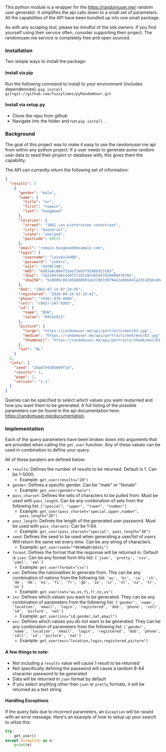 This python module is a wrapper for the https://randomuser.me/ random user generator. It simplifies the api calls down to a small set of parameters. All the capabilities of the API have been bundled up into one small package.

As with any scraping tool, please be mindful of the site owners. If you find yourself using their service often, consider supporting their project. The randomuser.me service is completely free and open sourced.

### Installation
Two simple ways to install the package:

#### Install via pip
Run the following command to install to your environment (includes dependencies):
`pip install git+git://github.com/fuzzylimes/pyRandomUser.git`

#### Install via setup.py
* Clone the repo from github
* Navigate into the folder and run `pip install .`

### Background
The goal of this project was to make it easy to use the randomuser.me api from within any python project. If a user needs to generate some random user data to seed their project or database with, this gives them the capability.

The API can currently return the following set of information:
```json
{
  "results": [
    {
      "gender": "male",
      "name": {
        "title": "mr",
        "first": "romain",
        "last": "hoogmoed"
      },
      "location": {
        "street": "1861 jan pieterszoon coenstraat",
        "city": "maasdriel",
        "state": "zeeland",
        "postcode": 69217
      },
      "email": "romain.hoogmoed@example.com",
      "login": {
        "username": "lazyduck408",
        "password": "jokers",
        "salt": "UGtRFz4N",
        "md5": "6d83a8c084731ee73eb5f9398b923183",
        "sha1": "cb21097d8c430f2716538e365447910d90476f6e",
        "sha256": "5a9b09c86195b8d8b01ee219d7d9794e2abb6641a2351850c49c309f1fc204a0"
      },
      "dob": "1983-07-14 07:29:45",
      "registered": "2010-09-24 02:10:42",
      "phone": "(656)-976-4980",
      "cell": "(065)-247-9303",
      "id": {
        "name": "BSN",
        "value": "04242023"
      },
      "picture": {
        "large": "https://randomuser.me/api/portraits/men/83.jpg",
        "medium": "https://randomuser.me/api/portraits/med/men/83.jpg",
        "thumbnail": "https://randomuser.me/api/portraits/thumb/men/83.jpg"
      },
      "nat": "NL"
    }
  ],
  "info": {
    "seed": "2da87e9305069f1d",
    "results": 1,
    "page": 1,
    "version": "1.1"
  }
}
```

Queries can be specified to select which values you want reuturned and how you want them to be generated. A full listing of the possible parameters can be found in the api documentation here: https://randomuser.me/documentation.

### Implementation
Each of the query parameters have been broken down into arguments that are provided when calling the `get_user` function. Any of these values can be used in combination to define your query.

All of these paraters are defined below:
* `results`: Defines the number of results to be returned. Default is 1. Can be 1-5000.
   * Example: `get_user(results="20")`
* `gender`: Defines a specific gender. Can be "male" or "female"
   * Example: `get_user(gender="male")`
* `pass_charset`: Defines the sets of characters to be pulled from. Must be used with `pass_length`. Can be any combination of sets from the following list: `["special", "upper", "lower", "number"]`
   * Example: `get_user(pass_charset="special,upper,number", pass_length="20")`
* `pass_length`: Defines the length of the generated user password. Must be used with `pass_charsets`. Can be 1-64.
   * Example: `get_user(pass_charset="special", pass_length="30")`
* `seed`: Defines the seed to be used when generating a user/list of users. Will return the same set every time. Can be any string of characters.
   * Example: `get_user(seed="*983#&@9)@dskj")`
* `format`: Defines the format that the response will be returned in. Default is `json`. Can be any format form this list: `['json', 'pretty', 'csv', 'yaml', 'xml']`
   * Example: `get_user(format="csv")`
* `nat`: Defines the nationalities to generate from. This can be any combination of nations from the following list: `'au', 'br', 'ca', 'ch', 'de', 'dk', 'es', 'fi', 'fr', 'gb', 'ie', 'ir', 'nl', 'nz', 'tr', 'us']`
   * Example: `get_user(nat="au,es,fi,fr,nz,us")`
* `inc`: Defines which values you want to be generated. They can be any combination of parameters from the following list: `['gender', 'name', 'location', 'email', 'login', 'registered', 'dob', 'phone', 'cell', 'id', 'picture', 'nat']`
   * Example: `get_user(inc="id,gender,nat,email")`
* `exc`: Defines which values you do not want to be generated. They can be any combination of parameters from the following list: `['gender', 'name', 'location', 'email', 'login', 'registered', 'dob', 'phone', 'cell', 'id', 'picture', 'nat']`
   * Example: `get_user(exc="location,login,registered,picture")`

#### A few things to note:
* Not including a `results` value will cause 1 result to be returned
* Not specifically defining the password will cause a random 8-64 character password to be generated
* Data will be returned in `json` format by default
* If you select anything other than `json` or `pretty` formats, it will be returned as a text string

#### Handling Exceptions
If the query fails due to incorrect parameters, an `Exception` will be raised with an error message. Here's an example of how to setup up your search to utlize this:

```python
try:
    get_user()
except Exception as e:
    print(e)
```
